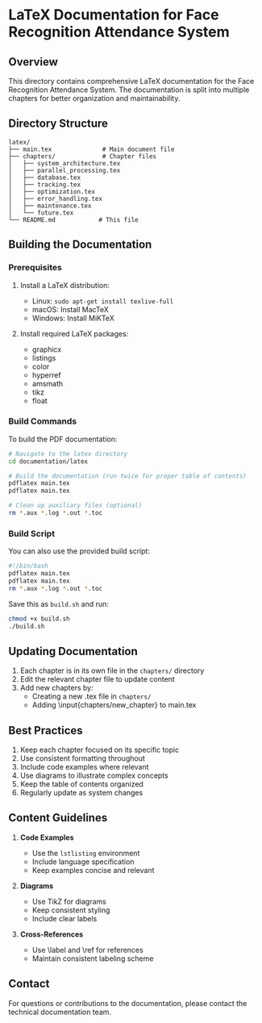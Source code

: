 # LaTeX Documentation for Face Recognition Attendance System

## Overview

This directory contains comprehensive LaTeX documentation for the Face Recognition Attendance System. The documentation is split into multiple chapters for better organization and maintainability.

## Directory Structure

```
latex/
├── main.tex              # Main document file
├── chapters/             # Chapter files
│   ├── system_architecture.tex
│   ├── parallel_processing.tex
│   ├── database.tex
│   ├── tracking.tex
│   ├── optimization.tex
│   ├── error_handling.tex
│   ├── maintenance.tex
│   └── future.tex
└── README.md            # This file
```

## Building the Documentation

### Prerequisites

1. Install a LaTeX distribution:
   - Linux: `sudo apt-get install texlive-full`
   - macOS: Install MacTeX
   - Windows: Install MiKTeX

2. Install required LaTeX packages:
   - graphicx
   - listings
   - color
   - hyperref
   - amsmath
   - tikz
   - float

### Build Commands

To build the PDF documentation:

```bash
# Navigate to the latex directory
cd documentation/latex

# Build the documentation (run twice for proper table of contents)
pdflatex main.tex
pdflatex main.tex

# Clean up auxiliary files (optional)
rm *.aux *.log *.out *.toc
```

### Build Script

You can also use the provided build script:

```bash
#!/bin/bash
pdflatex main.tex
pdflatex main.tex
rm *.aux *.log *.out *.toc
```

Save this as `build.sh` and run:
```bash
chmod +x build.sh
./build.sh
```

## Updating Documentation

1. Each chapter is in its own file in the `chapters/` directory
2. Edit the relevant chapter file to update content
3. Add new chapters by:
   - Creating a new .tex file in `chapters/`
   - Adding \input{chapters/new_chapter} to main.tex

## Best Practices

1. Keep each chapter focused on its specific topic
2. Use consistent formatting throughout
3. Include code examples where relevant
4. Use diagrams to illustrate complex concepts
5. Keep the table of contents organized
6. Regularly update as system changes

## Content Guidelines

1. **Code Examples**
   - Use the `lstlisting` environment
   - Include language specification
   - Keep examples concise and relevant

2. **Diagrams**
   - Use TikZ for diagrams
   - Keep consistent styling
   - Include clear labels

3. **Cross-References**
   - Use \label and \ref for references
   - Maintain consistent labeling scheme

## Contact

For questions or contributions to the documentation, please contact the technical documentation team.